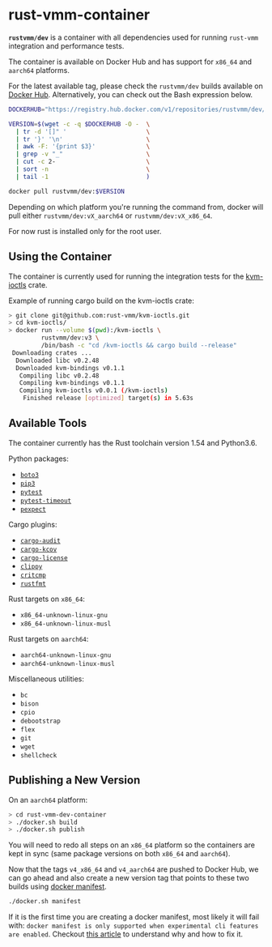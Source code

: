 # rust-vmm-container

**`rustvmm/dev`** is a container with all dependencies used for running
`rust-vmm` integration and performance tests.

The container is available on Docker Hub and has support for `x86_64` and
`aarch64` platforms.

For the latest available tag, please check the `rustvmm/dev` builds available
on [Docker Hub](https://hub.docker.com/r/rustvmm/dev/tags). Alternatively, you
can check out the Bash expression below.

```bash
DOCKERHUB="https://registry.hub.docker.com/v1/repositories/rustvmm/dev/tags"

VERSION=$(wget -c -q $DOCKERHUB -O -  \
  | tr -d '[]" '                      \
  | tr '}' '\n'                       \
  | awk -F: '{print $3}'              \
  | grep -v "_"                       \
  | cut -c 2-                         \
  | sort -n                           \
  | tail -1                           )

docker pull rustvmm/dev:$VERSION
```

Depending on which platform you're running the command from, docker will pull
either `rustvmm/dev:vX_aarch64` or `rustvmm/dev:vX_x86_64`.

For now rust is installed only for the root user.

## Using the Container

The container is currently used for running the integration tests for the
[kvm-ioctls](https://github.com/rust-vmm/kvm-ioctls) crate.

Example of running cargo build on the kvm-ioctls crate:

```bash
> git clone git@github.com:rust-vmm/kvm-ioctls.git
> cd kvm-ioctls/
> docker run --volume $(pwd):/kvm-ioctls \
         rustvmm/dev:v3 \
         /bin/bash -c "cd /kvm-ioctls && cargo build --release"
 Downloading crates ...
  Downloaded libc v0.2.48
  Downloaded kvm-bindings v0.1.1
   Compiling libc v0.2.48
   Compiling kvm-bindings v0.1.1
   Compiling kvm-ioctls v0.0.1 (/kvm-ioctls)
    Finished release [optimized] target(s) in 5.63s
```

## Available Tools

The container currently has the Rust toolchain version 1.54 and Python3.6.

Python packages:

- [`boto3`](https://boto3.amazonaws.com/v1/documentation/api/latest/index.html#)
- [`pip3`](https://pip.pypa.io/en/stable/)
- [`pytest`](https://docs.pytest.org/en/latest/)
- [`pytest-timeout`](https://pypi.org/project/pytest-timeout/)
- [`pexpect`](https://pypi.org/project/pexpect/)

Cargo plugins:

- [`cargo-audit`](https://github.com/RustSec/cargo-audit)
- [`cargo-kcov`](https://github.com/kennytm/cargo-kcov)
- [`cargo-license`](https://github.com/onur/cargo-license)
- [`clippy`](https://github.com/rust-lang/rust-clippy)
- [`critcmp`](https://github.com/BurntSushi/critcmp)
- [`rustfmt`](https://github.com/rust-lang/rustfmt)

Rust targets on `x86_64`:

- `x86_64-unknown-linux-gnu`
- `x86_64-unknown-linux-musl`

Rust targets on `aarch64`:

- `aarch64-unknown-linux-gnu`
- `aarch64-unknown-linux-musl`

Miscellaneous utilities:

- `bc`
- `bison`
- `cpio`
- `debootstrap`
- `flex`
- `git`
- `wget`
- `shellcheck`

## Publishing a New Version
On an `aarch64` platform:

```bash
> cd rust-vmm-dev-container
> ./docker.sh build
> ./docker.sh publish
```

You will need to redo all steps on an `x86_64` platform so the containers are
kept in sync (same package versions on both `x86_64` and `aarch64`).

Now that the tags `v4_x86_64` and `v4_aarch64` are pushed to Docker Hub, we can
go ahead and also create a new version tag that points to these two builds
using
[docker manifest](https://docs.docker.com/engine/reference/commandline/manifest/).

```bash
./docker.sh manifest
```

If it is the first time you are creating a docker manifest, most likely it will
fail with: ```docker manifest is only supported when experimental cli features
are enabled```. Checkout
[this article](https://medium.com/@mauridb/docker-multi-architecture-images-365a44c26be6)
to understand why and how to fix it.
